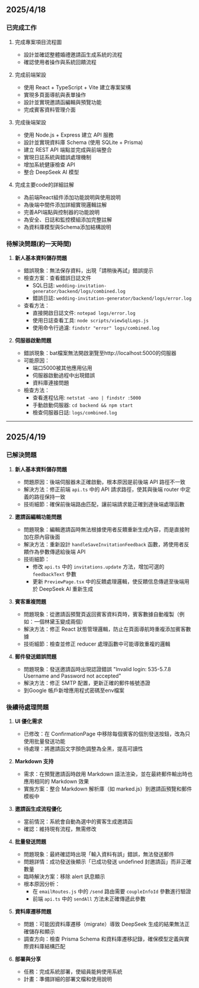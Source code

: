 ## 2025/4/18 

### 已完成工作
1. 完成專案項目流程圖
   - 設計並確認整體婚禮邀請函生成系統的流程
   - 確認使用者操作與系統回饋流程

2. 完成前端架設
   - 使用 React + TypeScript + Vite 建立專案架構
   - 實現多頁面導航與表單操作
   - 設計並實現邀請函編輯與預覽功能
   - 完成賓客資料管理介面

3. 完成後端架設
   - 使用 Node.js + Express 建立 API 服務
   - 設計並實現資料庫 Schema (使用 SQLite + Prisma)
   - 建立 REST API 端點並完成與前端整合
   - 實現日誌系統與錯誤處理機制
   - 增加系統健康檢查 API
   - 整合 DeepSeek AI 模型

4. 完成主要code的詳細註解
   - 為前端React組件添加功能說明與使用說明
   - 為後端中間件添加詳細實現邏輯註解
   - 完善API端點與控制器的功能說明
   - 為安全、日誌和監控模組添加完整註解
   - 為資料庫模型與Schema添加結構說明

### 待解決問題(約一天時間)
1. **新人基本資料儲存問題**
   - 錯誤現象：無法保存資料，出現「請稍後再試」錯誤提示
   - 檢查方案：查看錯誤日誌文件
     - SQL日誌: `wedding-invitation-generator/backend/logs/combined.log`
     - 錯誤日誌: `wedding-invitation-generator/backend/logs/error.log`
   - 查看方法：
     - 直接開啟日誌文件: `notepad logs/error.log`
     - 使用日誌查看工具: `node scripts/viewSqlLogs.js`
     - 使用命令行過濾: `findstr "error" logs/combined.log`

2. **伺服器啟動問題**
   - 錯誤現象：bat檔案無法開啟瀏覽至http://localhost:5000的伺服器
   - 可能原因：
     - 端口5000被其他應用佔用
     - 伺服器啟動過程中出現錯誤
     - 資料庫連接問題
   - 檢查方法：
     - 查看進程佔用: `netstat -ano | findstr :5000`
     - 手動啟動伺服器: `cd backend && npm start`
     - 檢查伺服器日誌: `logs/combined.log`

---

## 2025/4/19

### 已解決問題

1. **新人基本資料儲存問題**
   - 問題原因：後端伺服器未正確啟動，根本原因是前後端 API 路徑不一致
   - 解決方法：修正前端 `api.ts` 中的 API 請求路徑，使其與後端 router 中定義的路徑保持一致
   - 技術細節：確保前後端路由匹配，讓前端請求能正確到達後端處理函數

2. **邀請函編輯功能問題**
   - 問題現象：編輯邀請函時無法根據使用者反饋重新生成內容，而是直接附加在原內容後面
   - 解決方法：重新設計 `handleSaveInvitationFeedback` 函數，將使用者反饋作為參數傳遞給後端 API
   - 技術細節：
     - 修改 `api.ts` 中的 `invitations.update` 方法，增加可選的 `feedbackText` 參數
     - 更新 `PreviewPage.tsx` 中的反饋處理邏輯，使反饋信息傳遞至後端用於 DeepSeek AI 重新生成

3. **賓客重複問題**
   - 問題現象：從邀請函預覽頁返回賓客資料頁時，賓客數據自動複製（例如：一個林黛玉變成兩個）
   - 解決方法：修正 React 狀態管理邏輯，防止在頁面導航時重複添加賓客數據
   - 技術細節：檢查並修正 reducer 處理函數中可能導致重複的邏輯

4. **郵件發送錯誤問題**
   - 問題現象：發送邀請函時出現認證錯誤 "Invalid login: 535-5.7.8 Username and Password not accepted"
   - 解決方法：修正 SMTP 配置，更新正確的郵件帳號憑證
   - 到Google 帳戶新增應用程式密碼至env檔案

### 後續待處理問題

1. **UI 優化需求**
   - 已修改：在 ConfirmationPage 中移除每個賓客的個別發送按鈕，改為只使用批量發送功能
   - 待處理：將邀請函文字顏色調整為全黑，提高可讀性

2. **Markdown 支持**
   - 需求：在預覽邀請函時啟用 Markdown 語法渲染，並在最終郵件輸出時也應用相同的 Markdown 效果
   - 實施方案：整合 Markdown 解析庫（如 marked.js）到邀請函預覽和郵件模板中

3. **邀請函生成流程優化**
   - 當前情況：系統會自動為選中的賓客生成邀請函
   - 確認：維持現有流程，無需修改

4. **批量發送問題**
   - 問題現象：最終確認時出現「輸入資料有誤」錯誤，無法發送郵件
   - 問題詳情：成功發送後顯示「已成功發送 undefined 封邀請函」而非正確數量
   - 臨時解決方案：移除 alert 訊息顯示
   - 根本原因分析：
     - 在 `emailRoutes.js` 中的 `/send` 路由需要 `coupleInfoId` 參數進行驗證
     - 前端 `api.ts` 中的 `sendAll` 方法未正確傳遞此參數

5. **資料庫遷移問題**
   - 問題：可能因資料庫遷移（migrate）導致 DeepSeek 生成的結果無法正確儲存和顯示
   - 調查方向：檢查 Prisma Schema 和資料庫遷移記錄，確保模型定義與實際資料庫結構匹配

6. **部署與分享**
   - 任務：完成系統部署，使組員能夠使用系統
   - 計畫：準備詳細的部署文檔和使用說明

